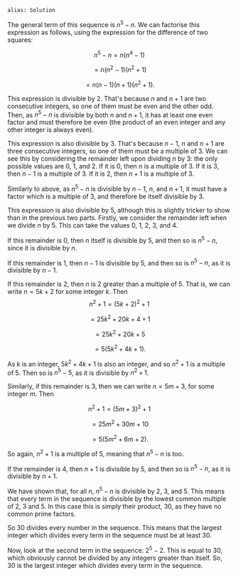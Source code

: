 ````
alias: Solution

````

The general term of this sequence is $n^5-n$. We can factorise this expression as follows, using the expression for the difference of two squares:  

$$n^5-n=n(n^4-1)$$  

$$=n(n^2-1)(n^2+1)$$  

$$=n(n-1)(n+1)(n^2+1).$$  

This expression is divisible by $2$.  That's because $n$ and $n+1$ are two consecutive integers, so one of them must be even and the other odd. Then, as $n^5-n$ is divisible by both $n$ and $n+1$, it has at least one even factor and must therefore be even (the product of an even integer and any other integer is always even).  

This expression is also divisible by $3$.  That's because $n-1$, $n$ and $n+1$ are three consecutive integers, so one of them must be a multiple of $3$. We can see this by considering the remainder left upon dividing $n$ by $3$: the only possible values are $0$, $1$, and $2$. If it is $0$, then $n$ is a multiple of $3$. If it is $3$, then $n-1$ is a multiple of $3$. If it is $2$, then $n+1$ is a multiple of $3$.  

Similarly to above, as $n^5-n$ is divisible by $n-1$, $n$, and $n+1$, it must have a factor which is a multiple of $3$, and therefore be itself divisible by $3$.  

This expression is also divisible by $5$, although this is slightly tricker to show than in the previous two parts. Firstly, we consider the remainder left when we divide $n$ by $5$. This can take the values $0$, $1$, $2$, $3$, and $4$.  

If this remainder is $0$, then $n$ itself is divisible by $5$, and then so is $n^5-n$, since it is divisible by $n$.  

If this remainder is $1$, then $n-1$ is divisible by $5$, and then so is $n^5-n$, as it is divisible by $n-1$.  

If this remainder is $2$, then $n$ is $2$ greater than a multiple of $5$.  That is, we can write $n=5k+2$ for some integer $k$. Then
$$n^2+1=(5k+2)^2+1$$  

$$=25k^2+20k+4+1$$  

$$=25k^2+20k+5$$  

$$=5(5k^2+4k+1).$$

As $k$ is an integer, $5k^2+4k+1$ is also an integer, and so $n^2+1$ is a multiple of $5$. Then so is $n^5-5$, as it is divisible by $n^2+1$.  

Similarly, if this remainder is $3$, then we can write $n=5m+3$, for some integer $m$. Then  

$$n^2+1=(5m+3)^2+1$$  

$$=25m^2+30m+10$$  

$$=5(5m^2+6m+2).$$

So again, $n^2+1$ is a multiple of $5$, meaning that $n^5-n$ is too.  

If the remainder is $4$, then $n+1$ is divisible by $5$, and then so is $n^5-n$, as it is divisible by $n+1$.  


We have shown that, for all $n$, $n^5-n$ is divisible by $2$, $3$, and $5$. This means that every term in the sequence is divisible by the lowest common multiple of $2$, $3$ and $5$.  In this case this is simply their product, $30$, as they have no common prime factors.  

So $30$ divides every number in the sequence. This means that the largest integer which divides every term in the sequence must be at least $30$.  

Now, look at the second term in the sequence: $2^5-2$. This is equal to $30$, which obviously cannot be divided by any integers greater than itself. So, $30$ is the largest integer which divides every term in the sequence.
